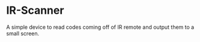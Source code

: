 # IR-Scanner
A simple device to read codes coming off of IR remote and output them to a small screen. 
